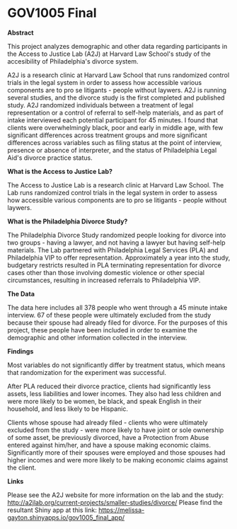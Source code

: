 GOV1005 Final
================

**Abstract**

This project analyzes demographic and other data regarding participants in the Access to Justice Lab (A2J) at Harvard Law School's study of the accesibility of Philadelphia's divorce system.

A2J is a research clinic at Harvard Law School that runs randomized control trials in the legal system in order to assess how accessible various components are to pro se litigants - people without laywers. A2J is running several studies, and the divorce study is the first completed and published study. A2J randomized individuals between a treatment of legal representation or a control of referral to self-help materials, and as part of intake interviewed each potential participant for 45 minutes. I found that clients were overwhelmingly black, poor and early in middle age, with few significant differences across treatment groups and more significant differences across variables such as filing status at the point of interview, presence or absence of interpreter, and the status of Philadelphia Legal Aid's divorce practice status.

**What is the Access to Justice Lab?**

The Access to Justice Lab is a research clinic at Harvard Law School. The Lab runs randomized control trials in the legal system in order to assess how accessible various components are to pro se litigants - people without laywers.

**What is the Philadelphia Divorce Study?**

The Philadelphia Divorce Study randomized people looking for divorce into two groups - having a lawyer, and not having a lawyer but having self-help materials. The Lab partnered with Philadelphia Legal Services (PLA) and Philadelphia VIP to offer representation. Approximately a year into the study, budgetary restricts resulted in PLA terminating representation for divorce cases other than those involving domestic violence or other special circumstances, resulting in increased referrals to Philadelphia VIP.

**The Data**

The data here includes all 378 people who went through a 45 minute intake interview. 67 of these people were ultimately excluded from the study because their spouse had already filed for divorce. For the purposes of this project, these people have been included in order to examine the demographic and other information collected in the interview.

**Findings**

Most variables do not significantly differ by treatment status, which means that randomization for the experiment was successful. 

After PLA reduced their divorce practice, clients had significantly less assets, less liabilities and lower incomes. They also had less children and were more likely to be women, be black, and speak English in their household, and less likely to be Hispanic.

Clients whose spouse had already filed - clients who were ultimately excluded from the study - were more likely to have joint or sole ownership of some asset, be previously divorced, have a Protection from Abuse entered against him/her, and have a spouse making economic claims. Significantly more of their spouses were employed and those spouses had higher incomes and were more likely to be making economic claims against the client.

**Links**

Please see the A2J website for more information on the lab and the study: <http://a2jlab.org/current-projects/smaller-studies/divorce/>
Please find the resultant Shiny app at this link: <https://melissa-gayton.shinyapps.io/gov1005_final_app/>
